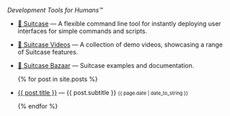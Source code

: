 _Development Tools for Humans™_

- [🧳 Suitcase](https://github.com/Impedimenta/Suitcase) — A flexible command line tool for instantly deploying user interfaces for simple commands and scripts.

- [🎥 Suitcase Videos](https://vimeo.com/showcase/7102180) — A collection of demo videos, showcasing a range of Suitcase features. 

- [🧳 Suitcase Bazaar](https://impedimenta.github.io/Suitcase-Bazaar/) — Suitcase examples and documentation.

<ul>
  {% for post in site.posts %}
    <li>
      <p><a href="{{ post.url }}">{{ post.title }}</a> — {{ post.subtitle }} <span style="colour: #CCC; font-size: 11px">{{ page.date | date_to_string }}</span></p>
    </li>
  {% endfor %}
</ul>
